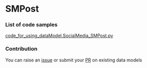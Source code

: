 # SMPost

### List of code samples 

<!-- 50-List of code -->

<!-- [code entry](link) -->
[code_for_using_dataModel.SocialMedia_SMPost.py](https://github.com/smart-data-models/dataModel.SocialMedia/blob/master/SMPost/code/code_for_using_dataModel.SocialMedia_SMPost.py)


<!-- /50-List of code -->

### Contribution
You can raise an [issue](https://github.com/smart-data-models/dataModel.SocialMedia/issues) or submit your [PR](https://github.com/smart-data-models/dataModel.SocialMedia/pulls) on existing data models
